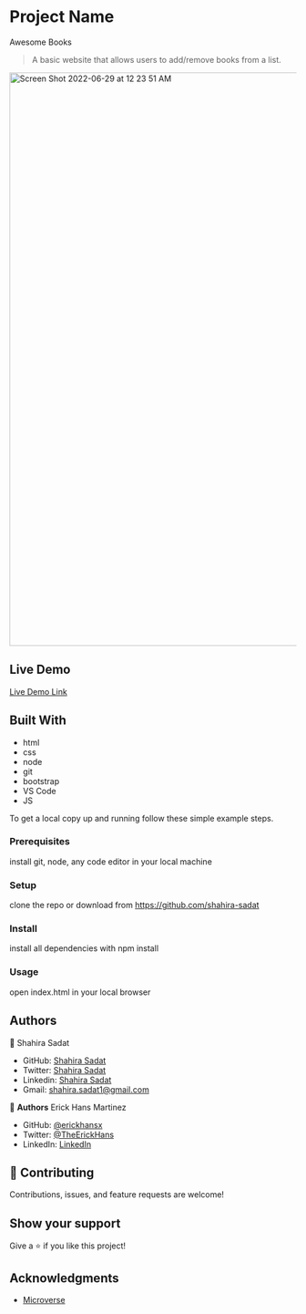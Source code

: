 # Project Name
Awesome Books

> A basic website that allows users to add/remove books from a list.

<img width="1006" alt="Screen Shot 2022-06-29 at 12 23 51 AM" src="https://user-images.githubusercontent.com/53530780/176272087-ceb4135f-d924-4cbc-a85b-ca4fd50518b7.png">


## Live Demo

[Live Demo Link](https://shahira-sadat.github.io/Awesome-books/)

## Built With
- html
- css
- node
- git
- bootstrap
- VS Code
- JS

To get a local copy up and running follow these simple example steps.

### Prerequisites
install git, node, any code editor in your local machine

### Setup
clone the repo or download from https://github.com/shahira-sadat

### Install
install all dependencies with npm install

### Usage
open index.html in your local browser

## Authors
👤 Shahira Sadat

- GitHub: [Shahira Sadat](https://github.com/shahira-sadat)
- Twitter: [Shahira Sadat](https://twitter.com/SadatShahira)
- Linkedin: [Shahira Sadat](https://www.linkedin.com/in/shahira-sadat-49b402199)
- Gmail: shahira.sadat1@gmail.com


👤 **Authors**
Erick Hans Martinez

- GitHub: [@erickhansx](https://github.com/erickhansx)
- Twitter: [@TheErickHans](https://twitter.com/TheErickHans)
- LinkedIn: [LinkedIn](https://www.linkedin.com/in/erick-hans-858382231/)
## 🤝 Contributing

Contributions, issues, and feature requests are welcome!

## Show your support

Give a ⭐️ if you like this project!

## Acknowledgments

- [Microverse](https://www.microverse.org/)


